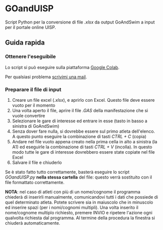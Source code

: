 # GOandUISP
Script Python per la conversione di file _.xlsx_ da output GoAndSwim a input per il portale online UISP.

## Guida rapida

### Ottenere l'eseguibile
Lo script si può eseguire sulla piattaforma [Google Colab](https://colab.research.google.com/github/Grufoony/GOandUISP/blob/main/main.ipynb).

Per qualsiasi problema [scrivimi una mail](mailto:gregorio.berselli@studio.unibo.it).

### Preparare il file di input
1. Creare un file excel (_.xlsx_), e aprirlo con Excel. Questo file deve essere vuoto per il momento
2. Una volta aperto il file, aprire il file _.GAS_ della manifestazione che si vuole convertire
3. Selezionare le gare di interesse ed entrare in esse (tasto in basso a sinistra di GoAndSwim)
4. Senza dover fare nulla, si dovrebbe essere sul primo atleta dell'elenco. A questo punto eseguire la combinazione di tasti _CTRL + C_ (copia)
5. Andare nel file vuoto appena creato nella prima cella in alto a sinistra (la A1) ed eseguirle la combinazione di tasti _CTRL + V_ (incolla). In questo modo tutte le gare di interesse dovrebbero essere state copiate nel file Excel
6. Salvare il file e chiuderlo

Se è stato fatto tutto correttamente, basterà eseguire lo script _GOandUISP.py_ __nella stessa cartella__ del file: questo verrà sostituito con il file formattato correttamente.

__NOTA__: nel caso di atleti con più di un nome/cognome il programma chiederà di inserirli manualmente, comunicandovi tutti i dati che possiede di quel determinato atleta. Potete scrivere sia in maiuscolo che in minuscolo ed inserire spazi (per i nomi/cognomi multipli). Una volta inserito il nome/cognome multiplo richiesto, premere INVIO e ripetere l'azione ogni qualvolta richiesta dal programma. Al termine della procedura la finestra si chiuderà automaticamente.